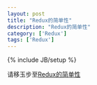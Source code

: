 ```yaml
---
layout: post
title: "Redux的简单性"
description: "Redux的简单性"
category: ['Redux']
tags: ['Redux']
---
```

{% include JB/setup %}

请移玉步至[Redux的简单性](http://fee.surge.sh/2017-09-08-the-simplicity-of-redux.html)
